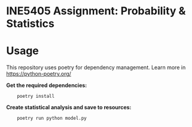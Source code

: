 # INE5405 Assignment: Probability & Statistics

# Usage

This repository uses poetry for dependency management. Learn more in https://python-poetry.org/


<b>Get the required dependencies:</b>

        poetry install

<b>Create statistical analysis and save to resources:</b>

        poetry run python model.py

